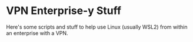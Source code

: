 # VPN Enterprise-y Stuff

Here's some scripts and stuff to help use Linux (usually WSL2) from
within an enterprise with a VPN.
